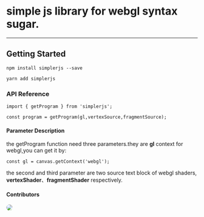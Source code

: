 # simple js library for webgl syntax sugar.
---
**Getting Started**
---
    npm install simplerjs --save 

    yarn add simplerjs    
### API Reference
    import { getProgram } from 'simplerjs';

    const program = getProgram(gl,vertexSource,fragmentSource);
#### Parameter Description
  the getProgram function need three parameters.they are **gl** context for webgl,you can get it by:

    const gl = canvas.getContext('webgl');

  the second and third parameter are two source text block of webgl shaders, **vertexShader**、**fragmentShader** respectively.

#### Contributors

<a href="https://github.com/jspecter"><img style='border-radius:50%;max-width:40px;' src="https://avatars0.githubusercontent.com/u/25746681?s=60&v=4"></img></a>
    









